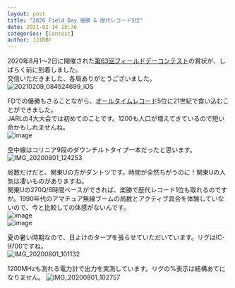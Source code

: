 ```yaml
---
layout: post
title: "2020 Field Day 優勝 & 歴代レコード5位"
date: 2021-02-14 18:30
categories: [Contest]
author: JJ1BBY
---
```

2020年8月1～2日に開催された[第63回フィールドデーコンテスト](https://www.jarl.org/Japanese/1_Tanoshimo/1-1_Contest/fd/2020/index.html)の賞状が、しばらく前に到着しました。  
交信いただきました、各局ありがとうございました。  
![20210209_084524699_iOS](https://user-images.githubusercontent.com/79028771/107872642-f5cc2280-6eee-11eb-842d-90facd7559bf.jpg)  

FDでの優勝もさることながら、[オールタイムレコード](http://je1scj.o.oo7.jp/alltime_fd_xa1.htm#alltime_fd_x1200)5位に21世紀で食い込むことができました。  
JARLの4大大会では初めてのことです。1200も人口が増えてきているので短い命かもしれませんね。  
![image](https://user-images.githubusercontent.com/79028771/107872785-07fa9080-6ef0-11eb-872a-24ad4cd02563.png)  
  
空中線はコリニア9段のダウンチルトタイプ一本だったと思います。
![IMG_20200801_124253](https://user-images.githubusercontent.com/79028771/107872836-82c3ab80-6ef0-11eb-968b-968c16c8f4ce.jpg)  

局数だけだと、関東Uの方がダントツです。時間が全然ちがうのに！関東Uの人気は凄いものがありますね。  
関東Uの270Q/6時間ペースができれば、楽勝で歴代レコード1位も取れるのですが。1990年代のアマチュア無線ブームの局数とアクティブ具合を体験していないので、今と比較しての体感がないんです。  
![image](https://user-images.githubusercontent.com/79028771/107872851-bacaee80-6ef0-11eb-9f8c-45c9d2fed032.png)  
![image](https://user-images.githubusercontent.com/79028771/107872857-c28a9300-6ef0-11eb-9ce4-6648b0d894ec.png)  
  
夏の暑い時期なので、日よけのタープを張らせていただいています。リグはIC-9700ですね。  
![IMG_20200801_101132](https://user-images.githubusercontent.com/79028771/107872941-94598300-6ef1-11eb-8b59-7cd48300f629.jpg)    

1200MHzも測れる電力計で出力を実測しています。リグの%表示は結構あてになりません。
![IMG_20200801_102757](https://user-images.githubusercontent.com/79028771/107872940-90c5fc00-6ef1-11eb-8575-33392548ebfd.jpg)  

<script src="https://utteranc.es/client.js"
        repo="JJ1BBY/JJ1BBY.github.io"
        issue-term="pathname"
        theme="github-light"
        crossorigin="anonymous"
        async>
</script>


